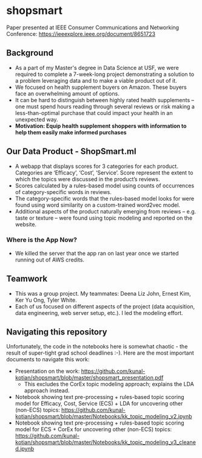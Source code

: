 # shopsmart
Paper presented at IEEE Consumer Communications and Networking Conference:
https://ieeexplore.ieee.org/document/8651723

## Background
-	As a part of my Master's degree in Data Science at USF, we were required to complete a 7-week-long project demonstrating a solution to a problem leveraging data and to make a viable product out of it.
-	We focused on health supplement buyers on Amazon.  These buyers face an overwhelming amount of options.
-	It can be hard to distinguish between highly rated health supplements – one must spend hours reading through several reviews or risk making a less-than-optimal purchase that could impact your health in an unexpected way.
- **Motivation: Equip health supplement shoppers with information to help them easily make informed purchases**

## Our Data Product - ShopSmart.ml
- A webapp that displays scores for 3 categories for each product.  Categories are ‘Efficacy’, ‘Cost’, ‘Service’. Score represent the extent to which the topics were discussed in the product’s reviews.
- Scores calculated by a rules-based model using counts of occurrences of category-specific words in reviews.
- The category-specific words that the rules-based model looks for were found using word similarity on a custom-trained word2vec model.
- Additional aspects of the product naturally emerging from reviews – e.g. taste or texture – were found using topic modeling and reported on the website.

### Where is the App Now?
- We killed the server that the app ran on last year once we started running out of AWS credits.

## Teamwork
- This was a group project.  My teammates: Deena Liz John, Ernest Kim, Ker Yu Ong, Tyler White.
- Each of us focused on different aspects of the project (data acquisition, data engineering, web server setup, etc.).  I led the modeling effort.

## Navigating this repository
Unfortunately, the code in the notebooks here is somewhat chaotic - the result of super-tight grad school deadlines :-). Here are the most important documents to navigate this work:
- Presentation on the work:  https://github.com/kunal-kotian/shopsmart/blob/master/shopsmart_presentation.pdf
  - This excludes the CorEx topic modeling approach; explains the LDA approach instead.
- Notebook showing text pre-processing + rules-based topic scoring model for Efficacy, Cost, Service (ECS) + LDA for uncovering other (non-ECS) topics:  https://github.com/kunal-kotian/shopsmart/blob/master/Notebooks/kk_topic_modeling_v2.ipynb
- Notebook showing text pre-processing + rules-based topic scoring model for ECS + CorEx for uncovering other (non-ECS) topics: https://github.com/kunal-kotian/shopsmart/blob/master/Notebooks/kk_topic_modeling_v3_cleaned.ipynb
